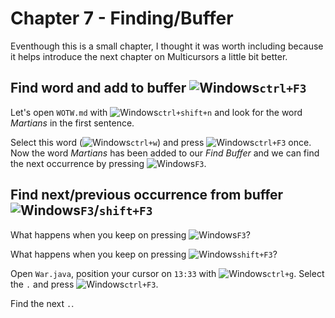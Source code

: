 # Chapter 7 - Finding/Buffer

Eventhough this is a small chapter, I thought it was worth including because it helps introduce the next chapter on Multicursors a little bit better.

## Find word and add to buffer ![Windows](icons/glyph-windows-32.png)`ctrl+F3`
Let's open `WOTW.md` with ![Windows](icons/glyph-windows-20.png)`ctrl+shift+n` and look for the word _Martians_ in the first sentence.

Select this word (![Windows](icons/glyph-windows-20.png)`ctrl+w`) and press ![Windows](icons/glyph-windows-20.png)`ctrl+F3` once. Now the word _Martians_ has been added to our _Find Buffer_ and we can find the next occurrence by pressing ![Windows](icons/glyph-windows-20.png)`F3`.

## Find next/previous occurrence from buffer ![Windows](icons/glyph-windows-32.png)`F3`/`shift+F3`

What happens when you keep on pressing ![Windows](icons/glyph-windows-20.png)`F3`?

What happens when you keep on pressing ![Windows](icons/glyph-windows-20.png)`shift+F3`?

Open `War.java`, position your cursor on `13:33` with ![Windows](icons/glyph-windows-20.png)`ctrl+g`. Select the `.` and press ![Windows](icons/glyph-windows-20.png)`ctrl+F3`.

Find the next `.`.
